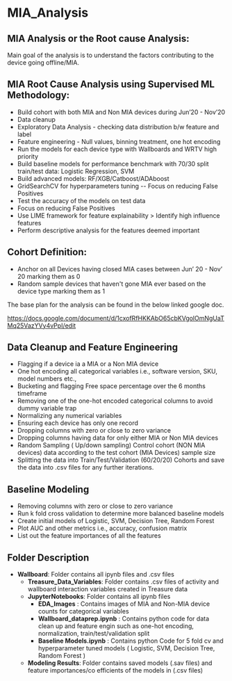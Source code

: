 # MIA_Analysis

## MIA Analysis or the Root cause Analysis: 

Main goal of the analysis is to understand the factors contributing to the device going offline/MIA.

## MIA Root Cause Analysis using Supervised ML Methodology:

* Build cohort with both MIA and Non MIA devices during Jun’20 - Nov’20
* Data cleanup
* Exploratory Data Analysis - checking data distribution b/w feature and label
* Feature engineering - Null values, binning treatment, one hot encoding 
* Run the models for each device type with Wallboards and WRTV high priority
* Build baseline models for performance benchmark with 70/30 split train/test data: Logistic Regression, SVM
* Build advanced models: RF/XGB/Catboost/ADAboost
* GridSearchCV for hyperparameters tuning -- Focus on reducing False Positives
* Test the accuracy of the models on test data 
* Focus on reducing False Positives
* Use LIME framework for feature explainability > Identify high influence features 
* Perform descriptive analysis for the features deemed important

## Cohort Definition:

* Anchor on all Devices having closed MIA cases between Jun’ 20 - Nov’ 20 marking them as 0
* Random sample devices that haven't gone MIA ever based on the device type marking them as 1


The base plan for the analysis can be found in the below linked google doc.

https://docs.google.com/document/d/1cxofRfHKKAbO65cbKVgolOmNgUaTMq25VazYVy4vPpI/edit

## Data Cleanup and Feature Engineering

* Flagging if a device ia a MIA or a Non MIA device
* One hot encoding all categorical variables i.e., software version, SKU, model numbers etc.,
* Bucketing and flagging Free space percentage over the 6 months timeframe
* Removing one of the one-hot encoded categorical columns to avoid dummy variable trap
* Normalizing any numerical variables
* Ensuring each device has only one record 
* Dropping columns with zero or close to zero variance
* Dropping columns having data for only either MIA or Non MIA devices
* Random Sampling ( Up/down sampling) Control cohort (NON MIA devices) data according to the test cohort (MIA Devices) sample size
* Splitting the data into Train/Test/Validation (60/20/20) Cohorts and save the data into .csv files for any further iterations.

## Baseline Modeling

* Removing columns with zero or close to zero variance
* Run k fold cross validation to determine more balanced baseline models
* Create initial models of Logistic, SVM, Decision Tree, Random Forest
* Plot AUC and other metrics i.e., accuracy, confusion matrix
* List out the feature importances of all the features 

## Folder Description

- **Wallboard**: Folder contains all ipynb files and .csv files 
  - **Treasure_Data_Variables**: Folder contains .csv files of activity and wallboard interaction variables created in Treasure data 
  - **JupyterNotebooks**: Folder contains all ipynb files
    - **EDA_Images** : Contains images of MIA and Non-MIA device counts for categorical variables
    - **Wallboard_dataprep.ipynb** : Contains python code for data clean up and feature engin such as one-hot encoding, normalization, train/test/validation split
    - **Baseline Models.ipynb** : Contains python Code for 5 fold cv and hyperparameter tuned models ( Logistic, SVM, Decision Tree, Random Forest ) 
  - **Modeling Results**: Folder contains saved models (.sav files) and feature importances/co efficients  of the models in (.csv files)
